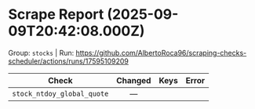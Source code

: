 # Scrape Report (2025-09-09T20:42:08.000Z)

Group: `stocks`  |  Run: https://github.com/AlbertoRoca96/scraping-checks-scheduler/actions/runs/17595109209

| Check | Changed | Keys | Error |
|---|:---:|:--|:--|
| `stock_ntdoy_global_quote` | — |  |  |
